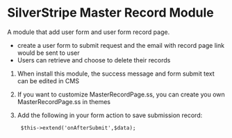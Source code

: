 # SilverStripe Master Record Module

A module that add user form and user form record page.

- create a user form to submit request and the email with record page link would be sent to user 
- Users can retrieve and choose to delete their records



1. When install this module, the success message and form submit text can be edited in CMS

2. If you want to customize MasterRecordPage.ss, you can create you own  MasterRecordPage.ss in themes

3. Add the following in your form action to save submission record:

        $this->extend('onAfterSubmit',$data);
    
